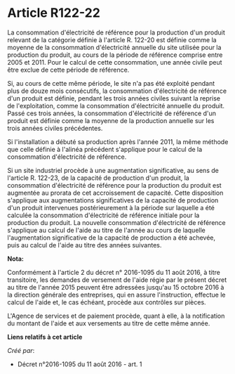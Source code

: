 # Article R122-22

La consommation d'électricité de référence pour la production d'un produit relevant de la catégorie définie à l'article R.
122-20 est définie comme la moyenne de la consommation d'électricité annuelle du site utilisée pour la production du produit,
au cours de la période de référence comprise entre 2005 et 2011. Pour le calcul de cette consommation, une année civile peut
être exclue de cette période de référence. 

Si, au cours de cette même période, le site n'a pas été exploité pendant plus de douze mois consécutifs, la consommation
d'électricité de référence d'un produit est définie, pendant les trois années civiles suivant la reprise de l'exploitation,
comme la consommation d'électricité annuelle du produit. Passé ces trois années, la consommation d'électricité de référence
d'un produit est définie comme la moyenne de la production annuelle sur les trois années civiles précédentes. 

Si l'installation a débuté sa production après l'année 2011, la même méthode que celle définie à l'alinéa précédent
s'applique pour le calcul de la consommation d'électricité de référence. 

Si un site industriel procède à une augmentation significative, au sens de l'article R. 122-23, de la capacité de production
d'un produit, la consommation d'électricité de référence pour la production du produit est augmentée au prorata de cet
accroissement de capacité. Cette disposition s'applique aux augmentations significatives de la capacité de production d'un
produit intervenues postérieurement à la période sur laquelle a été calculée la consommation d'électricité de référence
initiale pour la production du produit. La nouvelle consommation d'électricité de référence s'applique au calcul de l'aide au
titre de l'année au cours de laquelle l'augmentation significative de la capacité de production a été achevée, puis au calcul
de l'aide au titre des années suivantes.

**Nota:**

Conformément à l'article 2 du décret n° 2016-1095 du 11 août 2016, à titre transitoire, les demandes de versement de l'aide
régie par le présent décret au titre de l'année 2015 peuvent être adressées jusqu'au 15 octobre 2016 à la direction générale
des entreprises, qui en assure l'instruction, effectue le calcul de l'aide et, le cas échéant, procède aux contrôles sur
pièces.

L'Agence de services et de paiement procède, quant à elle, à la notification du montant de l'aide et aux versements au titre
de cette même année.

**Liens relatifs à cet article**

_Créé par_:

  - Décret n°2016-1095 du 11 août 2016 - art. 1

